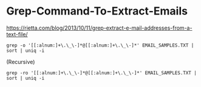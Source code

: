 # Grep-Command-To-Extract-Emails
https://rietta.com/blog/2013/10/11/grep-extract-e-mail-addresses-from-a-text-file/

`grep -o '[[:alnum:]+\.\_\-]*@[[:alnum:]+\.\_\-]*' EMAIL_SAMPLES.TXT | sort | uniq -i`

(Recursive)

`grep -ro '[[:alnum:]+\.\_\-]*@[[:alnum:]+\.\_\-]*' EMAIL_SAMPLES.TXT | sort | uniq -i`
